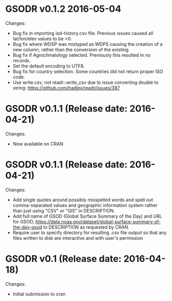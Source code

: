 GSODR v0.1.2 2016-05-04
==============
  Changes:
  * Bug fix in importing isd-history.csv file. Previous issues caused all lat/lon/elev values to be >0.
  * Bug fix where WDSP was mistyped as WDPS causing the creation of a new column, rather than the conversion of the existing
  * Bug fix if Agroclimatology selected. Previously this resulted in no records.
  * Set the default encoding to UTF8.
  * Bug fix for country selection. Some countries did not return proper ISO code.
  * Use write.csv, not readr::write_csv due to issue converting double to string: https://github.com/hadley/readr/issues/387

GSODR v0.1.1 (Release date: 2016-04-21)
==============
  Changes:
  * Now available on CRAN
  
GSODR v0.1.1 (Release date: 2016-04-21)
==============

  Changes:
  * Add single quotes around possibly misspelled words and spell out comma-separated values and geographic information system rather than just using "CSV" or "GIS" in DESCRIPTION.
  * Add full name of GSOD (Global Surface Summary of the Day) and URL for GSOD, https://data.noaa.gov/dataset/global-surface-summary-of-the-day-gsod to DESCRIPTION as requested by CRAN.
  * Require user to specify directory for resulting .csv file output so that any files written to disk are interactive and with user's permission
  
GSODR v0.1 (Release date: 2016-04-18)
==============

  Changes:

  * Initial submission to cran
